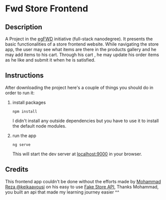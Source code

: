 # Fwd Store Frontend

## Description

A Project in the [egFWD](https://egfwd.com/) initiative (full-stack nanodegree).
It presents the basic functionalities of a store frontend website.
While navigating the store app, the user may see what items are there in the products gallery and he may add items to his cart. Through his cart , he may update his order items as he like and submit it when he is satisfied.

## Instructions

After downloading the project here's a couple of things you should do in order to run it:

1. install packages

   ```shell
   npm install
   ```

   I didn't install any outside dependencies but you have to use it to install the default node modules.

2. run the app

   ```shell
   ng serve
   ```

   This will start the dev server at [localhost:9000](http://localhost:4200/) in your browser.

## Credits

This frontend app couldn't be done without the efforts made by [Mohammad Reza @keikaavousi](https://github.com/keikaavousi) on his easy to use [Fake Store API](https://fakestoreapi.com/), Thanks Mohammad, you built an api that made my learning journey easier ^^
